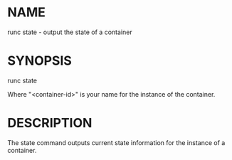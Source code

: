 # NAME
   runc state - output the state of a container

# SYNOPSIS
   runc state <container-id>

Where "\<container-id\>" is your name for the instance of the container.

# DESCRIPTION
   The state command outputs current state information for the
instance of a container.
